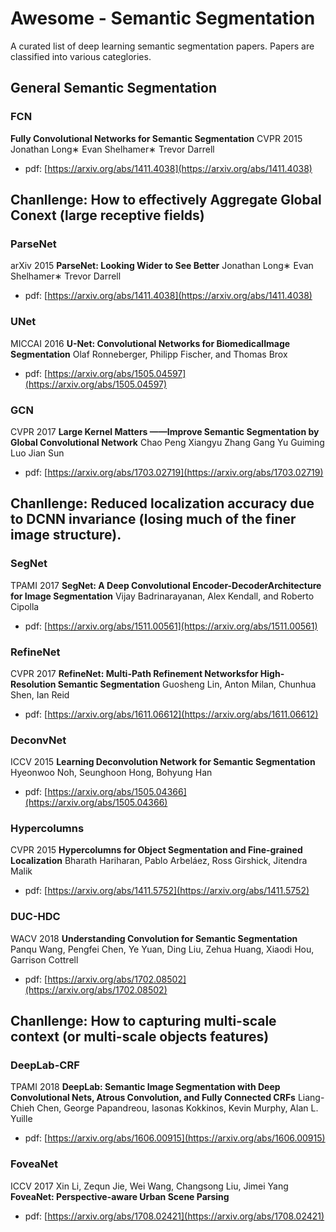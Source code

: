 # Awesome - Semantic Segmentation

A curated list of deep learning semantic segmentation papers.
Papers are classified into various categlories.


## General Semantic Segmentation
### FCN
**Fully Convolutional Networks for Semantic Segmentation**
CVPR
2015
Jonathan Long∗ Evan Shelhamer∗ Trevor Darrell
- pdf: [https://arxiv.org/abs/1411.4038](https://arxiv.org/abs/1411.4038)


## Chanllenge: How to effectively Aggregate Global Conext (large receptive fields)

### ParseNet
arXiv
2015
**ParseNet: Looking Wider to See Better**
Jonathan Long∗ Evan Shelhamer∗ Trevor Darrell
- pdf: [https://arxiv.org/abs/1411.4038](https://arxiv.org/abs/1411.4038)

### UNet
MICCAI
2016
**U-Net: Convolutional Networks for BiomedicalImage Segmentation**
Olaf Ronneberger, Philipp Fischer, and Thomas Brox
- pdf: [https://arxiv.org/abs/1505.04597](https://arxiv.org/abs/1505.04597)

### GCN
CVPR
2017
**Large Kernel Matters ——Improve Semantic Segmentation by Global Convolutional Network**
Chao Peng  Xiangyu Zhang  Gang Yu  Guiming Luo   Jian Sun
- pdf: [https://arxiv.org/abs/1703.02719](https://arxiv.org/abs/1703.02719)


## Chanllenge: Reduced localization accuracy due to DCNN invariance (losing much of the finer image structure).

### SegNet
TPAMI
2017
**SegNet: A Deep Convolutional Encoder-DecoderArchitecture for Image Segmentation**
Vijay Badrinarayanan, Alex Kendall, and Roberto Cipolla
- pdf: [https://arxiv.org/abs/1511.00561](https://arxiv.org/abs/1511.00561)

### RefineNet
CVPR
2017
**RefineNet: Multi-Path Refinement Networksfor High-Resolution Semantic Segmentation**
Guosheng Lin, Anton Milan, Chunhua Shen, Ian Reid
- pdf: [https://arxiv.org/abs/1611.06612](https://arxiv.org/abs/1611.06612)

### DeconvNet 
ICCV
2015
**Learning Deconvolution Network for Semantic Segmentation**
Hyeonwoo Noh, Seunghoon Hong, Bohyung Han
- pdf: [https://arxiv.org/abs/1505.04366](https://arxiv.org/abs/1505.04366)

### Hypercolumns
CVPR
2015
**Hypercolumns for Object Segmentation and Fine-grained Localization**
Bharath Hariharan, Pablo Arbeláez, Ross Girshick, Jitendra Malik
- pdf: [https://arxiv.org/abs/1411.5752](https://arxiv.org/abs/1411.5752)


### DUC-HDC 
WACV
2018
**Understanding Convolution for Semantic Segmentation**
Panqu Wang, Pengfei Chen, Ye Yuan, Ding Liu, Zehua Huang, Xiaodi Hou, Garrison Cottrell
- pdf: [https://arxiv.org/abs/1702.08502](https://arxiv.org/abs/1702.08502)


## Chanllenge: How to capturing multi-scale context (or multi-scale objects features)

### DeepLab-CRF 
TPAMI
2018
**DeepLab: Semantic Image Segmentation with Deep Convolutional Nets, Atrous Convolution, and Fully Connected CRFs**
Liang-Chieh Chen, George Papandreou, Iasonas Kokkinos, Kevin Murphy, Alan L. Yuille
- pdf: [https://arxiv.org/abs/1606.00915](https://arxiv.org/abs/1606.00915)

### FoveaNet
ICCV
2017
Xin Li, Zequn Jie, Wei Wang, Changsong Liu, Jimei Yang
**FoveaNet: Perspective-aware Urban Scene Parsing**
- pdf: [https://arxiv.org/abs/1708.02421](https://arxiv.org/abs/1708.02421)